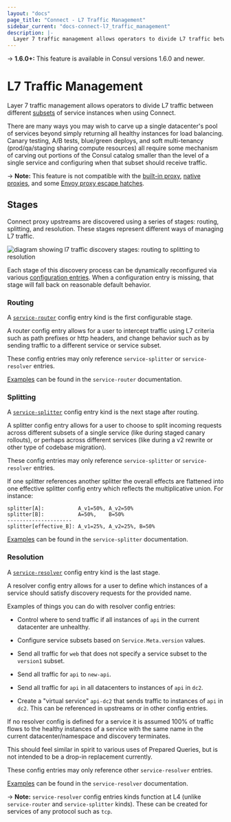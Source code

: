 ```yaml
---
layout: "docs"
page_title: "Connect - L7 Traffic Management"
sidebar_current: "docs-connect-l7_traffic_management"
description: |-
  Layer 7 traffic management allows operators to divide L7 traffic between different subsets of service instances when using Connect.
---
```


-> **1.6.0+:**  This feature is available in Consul versions 1.6.0 and newer.

# L7 Traffic Management

Layer 7 traffic management allows operators to divide L7 traffic between
different
[subsets](/docs/agent/config-entries/service-resolver.html#service-subsets) of
service instances when using Connect.

There are many ways you may wish to carve up a single datacenter's pool of
services beyond simply returning all healthy instances for load balancing.
Canary testing, A/B tests, blue/green deploys, and soft multi-tenancy
(prod/qa/staging sharing compute resources) all require some mechanism of
carving out portions of the Consul catalog smaller than the level of a single
service and configuring when that subset should receive traffic.

-> **Note:** This feature is not compatible with the 
[built-in proxy](/docs/connect/proxies/built-in.html),
[native proxies](/docs/connect/native.html),
and some [Envoy proxy escape hatches](/docs/connect/proxies/envoy.html#escape-hatch-overrides).

## Stages

Connect proxy upstreams are discovered using a series of stages: routing,
splitting, and resolution. These stages represent different ways of managing L7
traffic.

![diagram showing l7 traffic discovery stages: routing to splitting to resolution](/assets/images/l7-traffic-stages.svg)

Each stage of this discovery process can be dynamically reconfigured via various
[configuration entries](/docs/agent/config_entries.html). When a configuration
entry is missing, that stage will fall back on reasonable default behavior.

### Routing

A [`service-router`](/docs/agent/config-entries/service-router.html) config
entry kind is the first configurable stage.

A router config entry allows for a user to intercept traffic using L7 criteria
such as path prefixes or http headers, and change behavior such as by sending
traffic to a different service or service subset.

These config entries may only reference `service-splitter` or
`service-resolver` entries.

[Examples](/docs/agent/config-entries/service-router.html#sample-config-entries)
can be found in the `service-router` documentation.

### Splitting

A [`service-splitter`](/docs/agent/config-entries/service-splitter.html) config
entry kind is the next stage after routing.

A splitter config entry allows for a user to choose to split incoming requests
across different subsets of a single service (like during staged canary
rollouts), or perhaps across different services (like during a v2 rewrite or
other type of codebase migration).

These config entries may only reference `service-splitter` or
`service-resolver` entries.

If one splitter references another splitter the overall effects are flattened
into one effective splitter config entry which reflects the multiplicative
union. For instance:

	splitter[A]:           A_v1=50%, A_v2=50%
	splitter[B]:           A=50%,    B=50%
	---------------------
	splitter[effective_B]: A_v1=25%, A_v2=25%, B=50%

[Examples](/docs/agent/config-entries/service-splitter.html#sample-config-entries)
can be found in the `service-splitter` documentation.

### Resolution

A [`service-resolver`](/docs/agent/config-entries/service-resolver.html) config
entry kind is the last stage.

A resolver config entry allows for a user to define which instances of a
service should satisfy discovery requests for the provided name.

Examples of things you can do with resolver config entries:

- Control where to send traffic if all instances of `api` in the current
datacenter are unhealthy.

- Configure service subsets based on `Service.Meta.version` values.

- Send all traffic for `web` that does not specify a service subset to the
`version1` subset.

- Send all traffic for `api` to `new-api`.

- Send all traffic for `api` in all datacenters to instances of `api` in `dc2`.

- Create a "virtual service" `api-dc2` that sends traffic to instances of `api`
in `dc2`. This can be referenced in upstreams or in other config entries.

If no resolver config is defined for a service it is assumed 100% of traffic
flows to the healthy instances of a service with the same name in the current
datacenter/namespace and discovery terminates.

This should feel similar in spirit to various uses of Prepared Queries, but is
not intended to be a drop-in replacement currently.

These config entries may only reference other `service-resolver` entries.

[Examples](/docs/agent/config-entries/service-resolver.html#sample-config-entries)
can be found in the `service-resolver` documentation.

-> **Note:** `service-resolver` config entries kinds function at L4 (unlike
`service-router` and `service-splitter` kinds). These can be created for
services of any protocol such as `tcp`.
